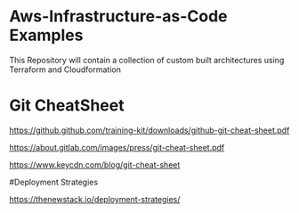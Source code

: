 # Aws-Infrastructure-as-Code Examples
This Repository will contain a collection of custom built architectures using Terraform and Cloudformation

# Git CheatSheet

https://github.github.com/training-kit/downloads/github-git-cheat-sheet.pdf

https://about.gitlab.com/images/press/git-cheat-sheet.pdf

https://www.keycdn.com/blog/git-cheat-sheet

#Deployment Strategies

https://thenewstack.io/deployment-strategies/

